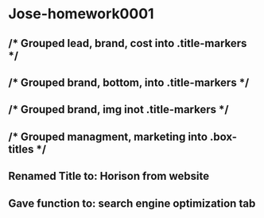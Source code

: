 # Jose-homework0001
 
## /* Grouped lead, brand, cost into .title-markers */
## /* Grouped brand, bottom, into .title-markers */
## /* Grouped brand, img inot .title-markers */

## /* Grouped managment, marketing into .box-titles */

## Renamed Title to: Horison from website
## Gave function to: search engine optimization tab